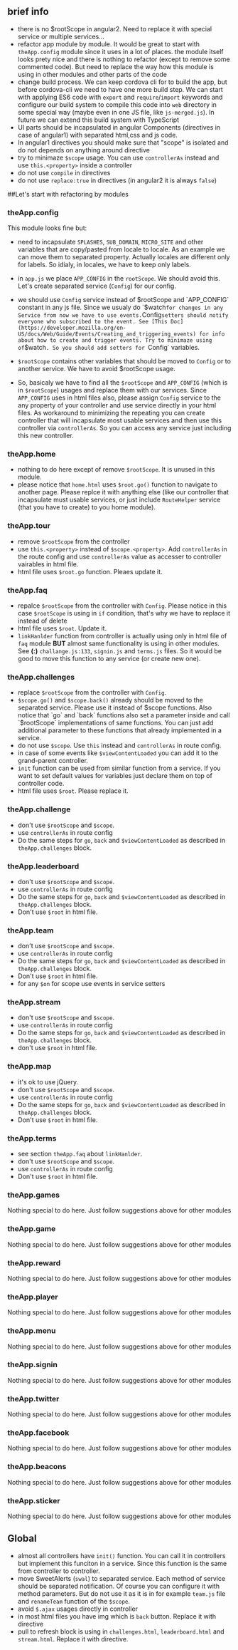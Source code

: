 ## brief info

* there is no $rootScope in angular2. Need to replace it with special service or multiple services...
* refactor app module by module. It would be great to start with `theApp.config` module since it uses in a lot of places. the module itself
looks prety nice and there is nothing to refactor (except to remove some commented code). But need to replace the way how
this module is using in other modules and other parts of the code
* change build process. We can keep cordova cli for to build the app, but before cordova-cli we need to
have one more build step. We can start with applying ES6 code with `export` and `require`/`import` keywords and configure
our build system to compile this code into `web` directory in some special way (maybe even in one JS file, like `js-merged.js`).
In future we can extend this build system with TypeScript
* UI parts should be incapsulated in angular Components (directives in case of angular1) with separated html,css and js code.
* In angular1 directives you should make sure that "scope" is isolated and do not depends on anything around directive
* try to minimaze `$scope` usage. You can use `controllerAs` instead and use `this.<property>` inside a controller
* do not use `compile` in directives
* do not use `replace:true` in directives (in angular2 it is always `false`)

##Let's start with refactoring by modules

### theApp.config

This module looks fine but:

* need to incapsulate `SPLASHES`, `SUB_DOMAIN`, `MICRO_SITE` and other variables that are copy/pasted from locale to locale. As an example we can move
them to separated property. Actually locales are different only for labels. So idialy, in locales, we have to keep only labels.

* in `app.js` we place `APP_CONFIG` in the `rootScope`. We should avoid this. Let's create separated service (`Config`) for our config.
* we should use `Config` service instead of $rootScope and `APP_CONFIG` constant in any js file.
Since we usualy do `$watch` for changes in any Service from now we have to use events. `Config` setters should notify everyone who
subscribed to the event. See [This Doc](https://developer.mozilla.org/en-US/docs/Web/Guide/Events/Creating_and_triggering_events) for
info about how to create and trigger events. Try to minimaze using of `$watch`. So you should add setters for `Config` variables.
* `$rootScope` contains other variables that should be moved to `Config` or to another service. We have to avoid $rootScope usage.
* So, basicaly we have to find all the `$rootScope` and `APP_CONFIG` (which is in `$rootScope`) usages and replace them with our services.
Since `APP_CONFIG` uses in html files also, please assign `Config` service to the any property of your controller and use service directly in
your html files. As workaround to minimizing the repeating you can create controller that will incapsulate most usable services and then
use this controller via `controllerAs`. So you can access any service just including this new controller.

### theApp.home

* nothing to do here except of remove `$rootScope`. It is unused in this module.
* please notice that `home.html` uses `$root.go()` function to navigate to another page. Please replce it with anything else
(like our controller that incapsulate must usable services, or just include `RouteHelper` service (that you have to create) to you home module).

### theApp.tour

* remove `$rootScope` from the controller
* use `this.<property>` instead of `$scope.<property>`. Add `controllerAs` in the route config and use `controllerAs` value as accesser
to controller vairables in html file.
* html file uses `$root.go` function. Pleaes update it.

### theApp.faq

* repalce `$rootScope` from the controller with `Config`. Please notice in this case `$rootScope` is using in `if` condition, that's why
we have to replace it instead of delete
* html file uses `$root`. Update it.
* `linkHanlder` function from controller is actually using only in html file of `faq` module **BUT** almost same functionality
is using in other modules. See **(<file>:<line>)** `challange.js:133`, `signin.js` and `terms.js` files. So it would be good
to move this function to any service (or create new one).

### theApp.challenges

* replace `$rootScope` from the controller with `Config`.
* `$scope.go()` and `$scope.back()` already should be moved to the separated service. Please use it instead of $scope functions. Also notice
that `go` and `back` functions also set a parameter inside and call `$rootScope` implementations of same functions. You can just add
additional parameter to these functions that already implemented in a service.
* do not use `$scope`. Use `this` instead and `controllerAs` in route config.
* in case of some events like `$viewContentLoaded` you can add it to the grand-parent controller.
* `init` function can be used from similar function from a service. If you want to set default values for variables just declare them
on top of controller code.
* html file uses `$root`. Please replace it.

### theApp.challenge

* don't use `$rootScope` and `$scope`.
* use `controllerAs` in route config
* Do the same steps for `go`, `back` and `$viewContentLoaded` as described in `theApp.challenges` block.

### theApp.leaderboard

* don't use `$rootScope` and `$scope`.
* use `controllerAs` in route config
* Do the same steps for `go`, `back` and `$viewContentLoaded` as described in `theApp.challenges` block.
* Don't use `$root` in html file.

### theApp.team

* don't use `$rootScope` and `$scope`.
* use `controllerAs` in route config
* Do the same steps for `go`, `back` and `$viewContentLoaded` as described in `theApp.challenges` block.
* Don't use `$root` in html file.
* for any `$on` for scope use events in service setters


### theApp.stream

* don't use `$rootScope` and `$scope`.
* use `controllerAs` in route config
* Do the same steps for `go`, `back` and `$viewContentLoaded` as described in `theApp.challenges` block.
* don't use `$root` in html file.

### theApp.map

* it's ok to use jQuery.
* don't use `$rootScope` and `$scope`.
* use `controllerAs` in route config
* Do the same steps for `go`, `back` and `$viewContentLoaded` as described in `theApp.challenges` block.
* Don't use `$root` in html file.

### theApp.terms

* see section `theApp.faq` about `linkHanlder`.
* don't use `$rootScope` and `$scope`.
* use `controllerAs` in route config
* Don't use `$root` in html file.

### theApp.games

Nothing special to do here. Just follow suggestions above for other modules

### theApp.game

Nothing special to do here. Just follow suggestions above for other modules

### theApp.reward

Nothing special to do here. Just follow suggestions above for other modules

### theApp.player

Nothing special to do here. Just follow suggestions above for other modules

### theApp.menu

Nothing special to do here. Just follow suggestions above for other modules

### theApp.signin

Nothing special to do here. Just follow suggestions above for other modules

### theApp.twitter

Nothing special to do here. Just follow suggestions above for other modules

### theApp.facebook

Nothing special to do here. Just follow suggestions above for other modules

### theApp.beacons

Nothing special to do here. Just follow suggestions above for other modules

### theApp.sticker

Nothing special to do here. Just follow suggestions above for other modules

## Global

* almost all controllers have `init()` function. You can call it in controllers but implement this funciton in a service. Since this function
is the same from controller to controller.
* move SweetAlerts (`swal`) to separated service. Each method of service should be separated notification. Of course you can configure it with
method parameters. But do not use it as it is in for example `team.js` file and `renameTeam` function of the `$scope`.
* avoid `$.ajax` usages directly in controller
* in most html files you have img which is `back` button. Replace it with directive
* pull to refresh block is using in `challenges.html`, `leaderboard.html` and `stream.html`. Replace it with directive.
